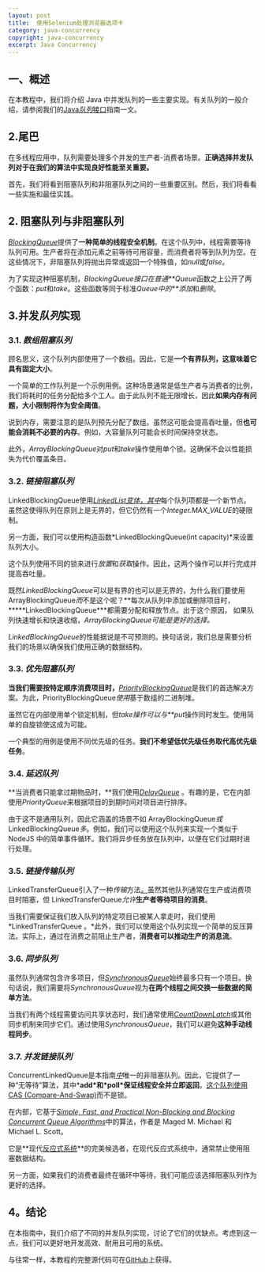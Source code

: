 ```yaml
---
layout: post
title:  使用Selenium处理浏览器选项卡
category: java-concurrency
copyright: java-concurrency
excerpt: Java Concurrency
---
```


## 一、概述

在本教程中，我们将介绍 Java 中并发队列的一些主要实现。有关队列的一般介绍，请参阅我们的[Java*队列*接口](https://www.baeldung.com/java-queue)指南一文。

## 2.尾巴

在多线程应用中，队列需要处理多个并发的生产者-消费者场景。**正确选择并发队列对于在我们的算法中实现良好性能至关重要。** 

首先，我们将看到阻塞队列和非阻塞队列之间的一些重要区别。然后，我们将看看一些实施和最佳实践。

## 2. 阻塞队列与非阻塞队列

[*BlockingQueue*](https://www.baeldung.com/java-blocking-queue)提供了**一种简单的线程安全机制**。在这个队列中，线程需要等待队列可用。生产者将在添加元素之前等待可用容量，而消费者将等到队列为空。在这些情况下，非阻塞队列将抛出异常或返回一个特殊值，如*null*或*false*。

为了实现这种阻塞机制，*BlockingQueue接口在普通**Queue*函数之上公开了两个函数：*put*和*take*。这些函数等同于标准*Queue中的**添加*和*删除*。

## 3.并发*队列*实现

### 3.1. *数组阻塞队列*

顾名思义，这个队列内部使用了一个数组。因此，它是**一个有界队列，这意味着它具有固定大小**。

一个简单的工作队列是一个示例用例。这种场景通常是低生产者与消费者的比例，我们将耗时的任务分配给多个工人。由于此队列不能无限增长，因此**如果内存有问题，大小限制将作为安全阈值**。

说到内存，需要注意的是队列预先分配了数组。虽然这可能会提高吞吐量，但**也可能会消耗不必要的内存**。例如，大容量队列可能会长时间保持空状态。

此外，*ArrayBlockingQueue*对*put*和*take*操作使用单个锁。这确保不会以性能损失为代价覆盖条目。

### 3.2. *链接阻塞队列*

LinkedBlockingQueue使用[*LinkedList变体，*](https://www.baeldung.com/java-linkedlist)[*其中*](https://www.baeldung.com/java-queue-linkedblocking-concurrentlinked#linkedblockingqueue)每个队列项都是一个新节点。虽然这使得队列在原则上是无界的，但它仍然有一个*Integer.MAX_VALUE*的硬限制。

另一方面，我们可以使用构造函数*LinkedBlockingQueue(int capacity)*来设置队列大小。

这个队列使用不同的锁来进行*放置*和*获取*操作。因此，这两个操作可以并行完成并提高吞吐量。

既然*LinkedBlockingQueue*可以是有界的也可以是无界的，为什么我们要使用 ArrayBlockingQueue*而*不是这个呢？**每次从队列中添加或删除项目时，*****LinkedBlockingQueue\***都需要分配和释放节点。出于这个原因， 如果队列快速增长和快速收缩，*ArrayBlockingQueue可能是更好的选择。*

*LinkedBlockingQueue*的性能据说是不可预测的。换句话说，我们总是需要分析我们的场景以确保我们使用正确的数据结构。

### 3.3. *优先阻塞队列*

**当我们需要按特定顺序消费项目时，**[*PriorityBlockingQueue*](https://www.baeldung.com/java-priority-blocking-queue)是我们的首选解决方案。为此，PriorityBlockingQueue*使用*基于数组的二进制堆。

虽然它在内部使用单个锁定机制，但*take操作可以与**put*操作同时发生。使用简单的自旋锁使这成为可能。

一个典型的用例是使用不同优先级的任务。**我们不希望低优先级任务取代高优先级任务**。

### 3.4. *延迟队列*

**当消费者只能拿过期物品时，**我们使用[*DelayQueue*](https://www.baeldung.com/java-delay-queue) 。有趣的是，它在内部使用*PriorityQueue*来根据项目的到期时间对项目进行排序。

由于这不是通用队列，因此它涵盖的场景不如 ArrayBlockingQueue*或*LinkedBlockingQueue*多*。例如，我们可以使用这个队列来实现一个类似于 NodeJS 中的简单事件循环。我们将异步任务放在队列中，以便在它们过期时进行处理。

### 3.5. *链接传输队列*

LinkedTransferQueue引入了一种*传输*方法[*。*](https://www.baeldung.com/java-transfer-queue)虽然其他队列通常在生产或消费项目时阻塞，但 LinkedTransferQueue*允许***生产者等待项目的消费**。

当我们需要保证我们放入队列的特定项目已被某人拿走时，我们使用*LinkedTransferQueue 。*此外，我们可以使用这个队列实现一个简单的反压算法。实际上，通过在消费之前阻止生产者，**消费者可以推动生产的消息流**。

### 3.6. *同步队列*

虽然队列通常包含许多项目，但[*SynchronousQueue*](https://www.baeldung.com/java-synchronous-queue)始终最多只有一个项目。换句话说，我们需要将*SynchronousQueue*视为**在两个线程之间交换一些数据的简单方法**。

当我们有两个线程需要访问共享状态时，我们通常使用[*CountDownLatch*](https://www.baeldung.com/java-countdown-latch)或其他同步机制来同步它们。通过使用*SynchronousQueue*，我们可以避免**这种手动线程同步**。

### 3.7. *并发链接队列*

ConcurrentLinkedQueue是本指南[*中*](https://www.baeldung.com/java-queue-linkedblocking-concurrentlinked#concurrentlinkedqueue)唯一的非阻塞队列。因此，它提供了一种“无等待”算法，其中***add\*和\*poll\*保证线程安全并立即返回**。[这个队列使用CAS (Compare-And-Swap)](https://www.baeldung.com/lock-free-programming)而不是锁。

在内部，它基于[*Simple, Fast, and Practical Non-Blocking and Blocking Concurrent Queue Algorithms*](https://www.cs.rochester.edu/u/scott/papers/1996_PODC_queues.pdf)中的算法，作者是 Maged M. Michael 和 Michael L. Scott。

它是**现代[反应式系统](https://www.baeldung.com/java-reactive-systems)**的完美候选者，在现代反应式系统中，通常禁止使用阻塞数据结构。

另一方面，如果我们的消费者最终在循环中等待，我们可能应该选择阻塞队列作为更好的选择。

## 4。结论

在本指南中，我们介绍了不同的并发队列实现，讨论了它们的优缺点。考虑到这一点，我们可以更好地开发高效、耐用且可用的系统。

与往常一样，本教程的完整源代码可在[GitHub](https://github.com/tu-yucheng/taketoday-tutorial4j/tree/master/java-core-modules/java-concurrency-collections-2)上获得。